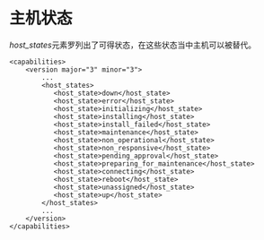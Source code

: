 # 主机状态

*host\_states*元素罗列出了可得状态，在这些状态当中主机可以被替代。

             
    <capabilities>
        <version major="3" minor="3">
            ...
            <host_states>
               <host_state>down</host_state>
               <host_state>error</host_state>
               <host_state>initializing</host_state>
               <host_state>installing</host_state>
               <host_state>install_failed</host_state>
               <host_state>maintenance</host_state>
               <host_state>non_operational</host_state>
               <host_state>non_responsive</host_state>
               <host_state>pending_approval</host_state>
               <host_state>preparing_for_maintenance</host_state>
               <host_state>connecting</host_state>
               <host_state>reboot</host_state>
               <host_state>unassigned</host_state>
               <host_state>up</host_state>
            </host_states>
            ...
        </version>
    </capabilities>
             
          

